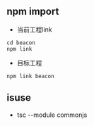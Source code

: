 ## npm import

* 当前工程link
```
cd beacon
npm link
```

* 目标工程
```
npm link beacon
```

## isuse

* tsc --module commonjs